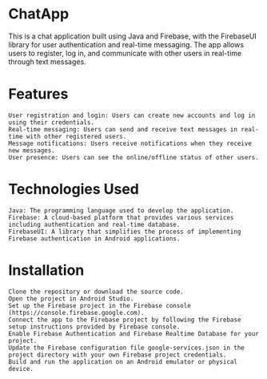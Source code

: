 # ChatApp
 
This is a chat application built using Java and Firebase, with the FirebaseUI library for user authentication and real-time messaging. The app allows users to register, log in, and communicate with other users in real-time through text messages.
<h1>Features</h1>

    User registration and login: Users can create new accounts and log in using their credentials.
    Real-time messaging: Users can send and receive text messages in real-time with other registered users.
    Message notifications: Users receive notifications when they receive new messages.
    User presence: Users can see the online/offline status of other users.

<h1>Technologies Used</h1>

    Java: The programming language used to develop the application.
    Firebase: A cloud-based platform that provides various services including authentication and real-time database.
    FirebaseUI: A library that simplifies the process of implementing Firebase authentication in Android applications.


<h1>Installation</h1>

    Clone the repository or download the source code.
    Open the project in Android Studio.
    Set up the Firebase project in the Firebase console (https://console.firebase.google.com).
    Connect the app to the Firebase project by following the Firebase setup instructions provided by Firebase console.
    Enable Firebase Authentication and Firebase Realtime Database for your project.
    Update the Firebase configuration file google-services.json in the project directory with your own Firebase project credentials.
    Build and run the application on an Android emulator or physical device.

